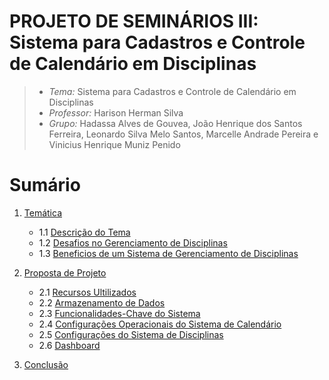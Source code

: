 # PROJETO DE SEMINÁRIOS III: Sistema para Cadastros e Controle de Calendário em Disciplinas

> - *Tema:* Sistema para Cadastros e Controle de Calendário em Disciplinas
> - *Professor:* Harison Herman Silva
> - *Grupo:* Hadassa Alves de Gouvea, João Henrique dos Santos Ferreira, Leonardo Silva Melo Santos, Marcelle Andrade Pereira e Vinicius Henrique Muniz Penido

# Sumário
1. <a href="Docs\Temática.md">Temática</a>
   - 1.1 <a href="Docs\Temática.md#L3">Descrição do Tema</a>
   - 1.2 <a href="Docs\Temática.md#L6">Desafios no Gerenciamento de Disciplinas</a>
   - 1.3 <a href="Docs\Temática.md#13">Beneficios de um Sistema de Gerenciamento de Disciplinas</a>

2. <a href="Docs\Proposta.md">Proposta de Projeto</a>
   - 2.1 <a href="Docs\Proposta.md">Recursos Ultilizados</a>
   - 2.2 <a href="Docs\Proposta.md">Armazenamento de Dados</a>
   - 2.3 <a href="Docs\Proposta.md">Funcionalidades-Chave do Sistema</a>
   - 2.4 <a href="Docs\Proposta.md">Configurações Operacionais do Sistema de Calendário</a>
   - 2.5 <a href="Docs\Proposta.md">Configurações do Sistema de Disciplinas</a>
   - 2.6 <a href="Docs\Proposta.md">Dashboard</a>

3. <a href="Docs\Conclusão.md">Conclusão</a>
